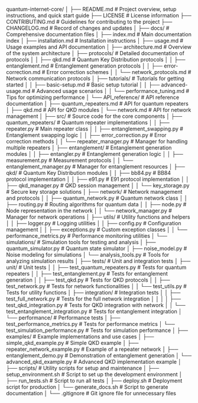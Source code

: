 quantum-internet-core/
│
├── README.md                     # Project overview, setup instructions, and quick start guide
├── LICENSE                       # License information
├── CONTRIBUTING.md               # Guidelines for contributing to the project
├── CHANGELOG.md                  # Record of changes and updates
│
├── docs/                         # Comprehensive documentation files
│   ├── index.md                  # Main documentation index
│   ├── installation.md           # Installation instructions
│   ├── usage.md                  # Usage examples and API documentation
│   ├── architecture.md           # Overview of the system architecture
│   ├── protocols/                # Detailed documentation of protocols
│   │   ├── qkd.md                # Quantum Key Distribution protocols
│   │   ├── entanglement.md        # Entanglement generation protocols
│   │   ├── error-correction.md    # Error correction schemes
│   │   └── network_protocols.md   # Network communication protocols
│   ├── tutorials/                # Tutorials for getting started
│   │   ├── basic-setup.md        # Basic setup tutorial
│   │   ├── advanced-usage.md     # Advanced usage scenarios
│   │   └── performance_tuning.md  # Tips for optimizing performance
│   └── API_reference/            # API reference documentation
│       ├── quantum_repeaters.md   # API for quantum repeaters
│       ├── qkd.md                # API for QKD modules
│       └── network.md            # API for network management
│
├── src/                          # Source code for the core components
│   ├── quantum_repeaters/        # Quantum repeater implementations
│   │   ├── repeater.py           # Main repeater class
│   │   ├── entanglement_swapping.py # Entanglement swapping logic
│   │   ├── error_correction.py    # Error correction methods
│   │   └── repeater_manager.py    # Manager for handling multiple repeaters
│   ├── entanglement/             # Entanglement generation modules
│   │   ├── entangler.py          # Entanglement generation logic
│   │   ├── measurement.py         # Measurement protocols
│   │   └── entanglement_manager.py # Manager for entanglement resources
│   ├── qkd/                      # Quantum Key Distribution modules
│   │   ├── bb84.py               # BB84 protocol implementation
│   │   ├── e91.py                # E91 protocol implementation
│   │   ├── qkd_manager.py        # QKD session management
│   │   └── key_storage.py        # Secure key storage solutions
│   ├── network/                  # Network management and protocols
│   │   ├── quantum_network.py     # Quantum network class
│   │   ├── routing.py            # Routing algorithms for quantum data
│   │   ├── node.py               # Node representation in the network
│   │   └── network_manager.py     # Manager for network operations
│   ├── utils/                    # Utility functions and helpers
│   │   ├── logger.py             # Logging utilities
│   │   ├── config.py             # Configuration management
│   │   ├── exceptions.py         # Custom exception classes
│   │   └── performance_metrics.py # Performance monitoring utilities
│   └── simulations/              # Simulation tools for testing and analysis
│       ├── quantum_simulator.py   # Quantum state simulator
│       ├── noise_model.py         # Noise modeling for simulations
│       └── analysis_tools.py      # Tools for analyzing simulation results
│
├── tests/                        # Unit and integration tests
│   ├── unit/                     # Unit tests
│   │   ├── test_quantum_repeaters.py  # Tests for quantum repeaters
│   │   ├── test_entanglement.py       # Tests for entanglement generation
│   │   ├── test_qkd.py                # Tests for QKD protocols
│   │   ├── test_network.py            # Tests for network functionalities
│   │   └── test_utils.py              # Tests for utility functions
│   ├── integration/                # Integration tests
│   │   ├── test_full_network.py      # Tests for the full network integration
│   │   │   │   ├── test_qkd_integration.py   # Tests for QKD integration with network
│   │   └── test_entanglement_integration.py # Tests for entanglement integration
│   └── performance/                 # Performance tests
│       ├── test_performance_metrics.py # Tests for performance metrics
│       └── test_simulation_performance.py # Tests for simulation performance
│
├── examples/                     # Example implementations and use cases
│   ├── simple_qkd_example.py      # Simple QKD example
│   ├── repeater_network_example.py # Example of a repeater network
│   ├── entanglement_demo.py       # Demonstration of entanglement generation
│   └── advanced_qkd_example.py    # Advanced QKD implementation example
│
├── scripts/                      # Utility scripts for setup and maintenance
│   ├── setup_environment.sh       # Script to set up the development environment
│   ├── run_tests.sh              # Script to run all tests
│   ├── deploy.sh                 # Deployment script for production
│   └── generate_docs.sh          # Script to generate documentation
│
└── .gitignore                    # Git ignore file for unnecessary files
